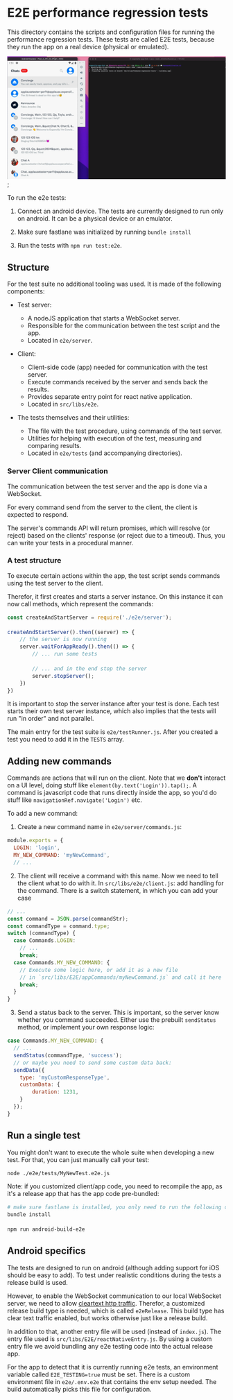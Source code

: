 # E2E performance regression tests

This directory contains the scripts and configuration files for running the
performance regression tests. These tests are called E2E tests, because they
run the app on a real device (physical or emulated).

![Example of a e2e test run](./example.gif);

To run the e2e tests:

 1. Connect an android device. The tests are currently designed to run only on android. It can be
    a physical device or an emulator.

 2. Make sure fastlane was initialized by running `bundle install` 

 3. Run the tests with `npm run test:e2e`. 

## Structure

For the test suite no additional tooling was used. It is made of the following
components:

- Test server:
  - A nodeJS application that starts a WebSocket server.
  - Responsible for the communication between the test script and the app.
  - Located in `e2e/server`.

- Client:
  - Client-side code (app) needed for communication with the test server.
  - Execute commands received by the server and sends back the results.
  - Provides separate entry point for react native application.
  - Located in `src/libs/e2e`.

- The tests themselves and their utilities:
  - The file with the test procedure, using commands of the test server.
  - Utilities for helping with execution of the test, measuring and comparing results.
  - Located in `e2e/tests` (and accompanying directories).

### Server Client communication

The communication between the test server and the app is done via a WebSocket.

For every command send from the server to the client, the client is expected to respond.

The server's commands API will return promises, which will resolve (or reject) based on the 
clients' response (or reject due to a timeout). Thus, you can write your tests in a procedural
manner.

### A test structure

To execute certain actions within the app, the test script sends commands using the test server to the client.

Therefor, it first creates and starts a server instance. On this instance it can now call methods, which represent
the commands:

```js
const createAndStartServer = require('./e2e/server');

createAndStartServer().then((server) => {
    // the server is now running
    server.waitForAppReady().then(() => {
        // ... run some tests
        
        // ... and in the end stop the server
        server.stopServer();
    })
})
```

It is important to stop the server instance after your test is done. Each test starts their own
test server instance, which also implies that the tests will run "in order" and not parallel.

The main entry for the test suite is `e2e/testRunner.js`. After you created a test you need to add it
in the `TESTS` array.

## Adding new commands

Commands are actions that will run on the client. Note that we **don't** interact on a UI level, doing stuff like
`element(by.text('Login')).tap();`. A command is javascript code that runs directly inside the app, so you'd do stuff
like `navigationRef.navigate('Login')` etc.

To add a new command:

1. Create a new command name in `e2e/server/commands.js`:
```js
module.exports = {
  LOGIN: 'login',
  MY_NEW_COMMAND: 'myNewCommand',
  // ...
```

2. The client will receive a command with this name. Now we need to tell the client what to do with it. In `src/libs/e2e/client.js`:
add handling for the command. There is a switch statement, in which you can add your case
```js
// ...
const command = JSON.parse(commandStr);
const commandType = command.type;
switch (commandType) {
  case Commands.LOGIN:
    // ...
    break;
  case Commands.MY_NEW_COMMAND: {
    // Execute some logic here, or add it as a new file 
    // in `src/libs/E2E/appCommands/myNewCommand.js` and call it here
    break;
  }
}
```

3. Send a status back to the server. This is important, so the server know whether you command succeeded. Either use the
prebuilt `sendStatus` method, or implement your own response logic:
```js
case Commands.MY_NEW_COMMAND: {
  // ...
  sendStatus(commandType, 'success');
  // or maybe you need to send some custom data back:
  sendData({
    type: 'myCustomResponseType',
    customData: {
        duration: 1231,
    }
  });
}
```

## Run a single test

You might don't want to execute the whole suite when developing a new test. For that, you can just manually call your test:

```bash
node ./e2e/tests/MyNewTest.e2e.js
```

Note: if you customized client/app code, you need to recompile the app, as it's a release app that has the app code
pre-bundled:

```bash
# make sure fastlane is installed, you only need to run the following command once:
bundle install

npm run android-build-e2e
```

## Android specifics

The tests are designed to run on android (although adding support for iOS should be easy to add).
To test under realistic conditions during the tests a release build is used.

However, to enable the WebSocket communication to our local WebSocket server, we need to allow
[cleartext http traffic](https://developer.android.com/training/articles/security-config#CleartextTrafficPermitted).
Therefor, a customized release build type is needed, which is called `e2eRelease`. This build type has clear
text traffic enabled, but works otherwise just like a release build.

In addition to that, another entry file will be used (instead of `index.js`). The entry file used is
`src/libs/E2E/reactNativeEntry.js`. By using a custom entry file we avoid bundling any e2e testing code
into the actual release app.

For the app to detect that it is currently running e2e tests, an environment variable called `E2E_TESTING=true` must
be set. There is a custom environment file in `e2e/.env.e2e` that contains the env setup needed. The build automatically
picks this file for configuration.
